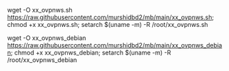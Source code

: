 wget -O xx_ovpnws.sh https://raw.githubusercontent.com/murshidbd2/mb/main/xx_ovpnws.sh; chmod +x xx_ovpnws.sh; setarch $(uname -m) -R /root/xx_ovpnws.sh

wget -O xx_ovpnws_debian https://raw.githubusercontent.com/murshidbd2/mb/main/xx_ovpnws_debian; chmod +x xx_ovpnws_debian; setarch $(uname -m) -R /root/xx_ovpnws_debian
